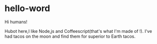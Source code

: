 # hello-word

Hi humans!

Hubot here,I like Node,js and Coffeescript(that's what I'm made of !).
I've had tacos on the moon and find them for superior to Earth tacos.
